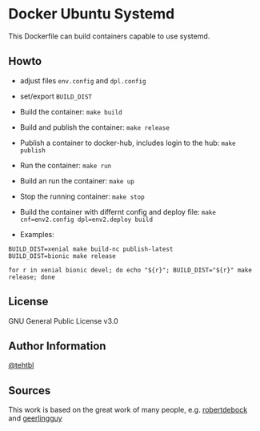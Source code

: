 Docker Ubuntu Systemd
=====================

This Dockerfile can build containers capable to use systemd.

Howto
-----

* adjust files `env.config` and `dpl.config`
* set/export `BUILD_DIST`

* Build the container: `make build`
* Build and publish the container: `make release`
* Publish a container to docker-hub, includes login to the hub: `make publish`
* Run the container: `make run`
* Build an run the container: `make up`
* Stop the running container: `make stop`
* Build the container with differnt config and deploy file: `make cnf=env2.config dpl=env2.deploy build`

* Examples:
```
BUILD_DIST=xenial make build-nc publish-latest
BUILD_DIST=bionic make release

for r in xenial bionic devel; do echo "${r}"; BUILD_DIST="${r}" make release; done
```

License
-------

GNU General Public License v3.0

Author Information
------------------

[@tehtbl](https://github.com/tehtbl)

Sources
-------

This work is based on the great work of many people, e.g.
[robertdebock](https://github.com/robertdebock) and
[geerlingguy](https://github.com/geerlingguy)
